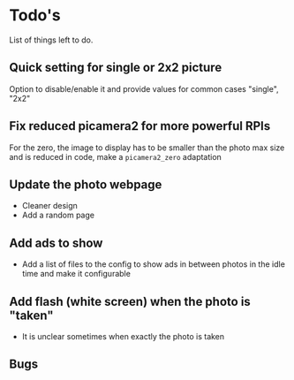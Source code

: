 # Todo's

List of things left to do.

## Quick setting for single or 2x2 picture

Option to disable/enable it and provide values for common cases "single", "2x2"

## Fix reduced picamera2 for more powerful RPIs

For the zero, the image to display has to be smaller than the photo max size and is reduced in code, make a `picamera2_zero` adaptation

## Update the photo webpage

- Cleaner design
- Add a random page

## Add ads to show

- Add a list of files to the config to show ads in between photos in the idle time and make it configurable

## Add flash (white screen) when the photo is "taken"

- It is unclear sometimes when exactly the photo is taken

## Bugs
